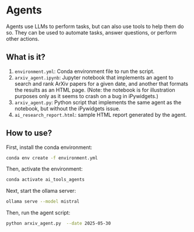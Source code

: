 # Agents

Agents use LLMs to perform tasks, but can also use tools to help them do so.
They can be used to automate tasks, answer questions, or perform other actions.


## What is it?

1. `environment.yml`: Conda environment file to run the script.
1. `arxiv_agent.ipynb`: Jupyter notebook that implements an agent to search and
   rank ArXiv papers for a given date, and another that formats the results as an
   HTML page.  (Note: the notebook is for illustration purposes only as it
   seems to crash on a bug in iPywidgets.)
1. `arxiv_agent.py`: Python script that implements the same agent as the
   notebook, but without the iPywidgets issue.
1. `ai_research_report.html`: sample HTML report generated by the agent.


## How to use?

First, install the conda environment:

```bash 
conda env create -f environment.yml
```

Then, activate the environment:

```bash
conda activate ai_tools_agents
```

Next, start the ollama server:

```bash
ollama serve --model mistral
```
Then, run the agent script:

```bash
python arxiv_agent.py  --date 2025-05-30
```
